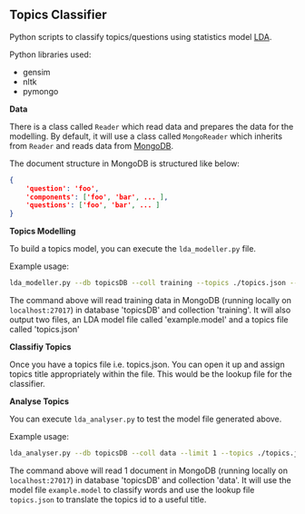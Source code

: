 Topics Classifier 
----

Python scripts to classify topics/questions using statistics model [LDA](https://en.wikipedia.org/wiki/Latent_Dirichlet_allocation). 

Python libraries used:

* gensim
* nltk
* pymongo


**Data**

There is a class called `Reader` which read data and prepares the data for the modelling. By default, it will use a class called `MongoReader` which inherits from `Reader` and reads data from [MongoDB](http://mongodb.com). 

The document structure in MongoDB is structured like below:

```json
{
    'question': 'foo',
    'components': ['foo', 'bar', ... ],
    'questions': ['foo', 'bar', ... ]
}
```

**Topics Modelling**

To build a topics model, you can execute the `lda_modeller.py` file. 

Example usage: 

```sh
lda_modeller.py --db topicsDB --coll training --topics ./topics.json --model ./example.model
```
The command above will read training data in MongoDB (running locally on `localhost:27017`) in database 'topicsDB' and collection 'training'. It will also output two files, an LDA model file called 'example.model' and a topics file called 'topics.json'

**Classifiy Topics** 

Once you have a topics file i.e. topics.json. You can open it up and assign topics title appropriately within the file. This would be the lookup file for the classifier. 

**Analyse Topics**

You  can execute `lda_analyser.py` to test the model file generated above. 

Example usage: 

```sh
lda_analyser.py --db topicsDB --coll data --limit 1 --topics ./topics.json --model ./example.model
```

The command above will read 1 document in MongoDB (running locally on `localhost:27017`) in database 'topicsDB' and collection 'data'. It will use the model file `example.model` to classify words and use the lookup file `topics.json` to translate the topics id to a useful title. 

